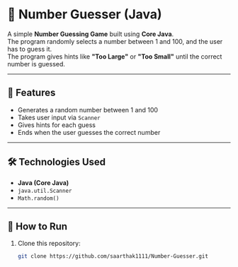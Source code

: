 # 🎯 Number Guesser (Java)

A simple **Number Guessing Game** built using **Core Java**.  
The program randomly selects a number between 1 and 100, and the user has to guess it.  
The program gives hints like **"Too Large"** or **"Too Small"** until the correct number is guessed.

---

## 🚀 Features
- Generates a random number between 1 and 100
- Takes user input via `Scanner`
- Gives hints for each guess
- Ends when the user guesses the correct number

---

## 🛠 Technologies Used
- **Java (Core Java)**
- `java.util.Scanner`
- `Math.random()`

---

## 📂 How to Run
1. Clone this repository:
   ```bash
   git clone https://github.com/saarthak1111/Number-Guesser.git
